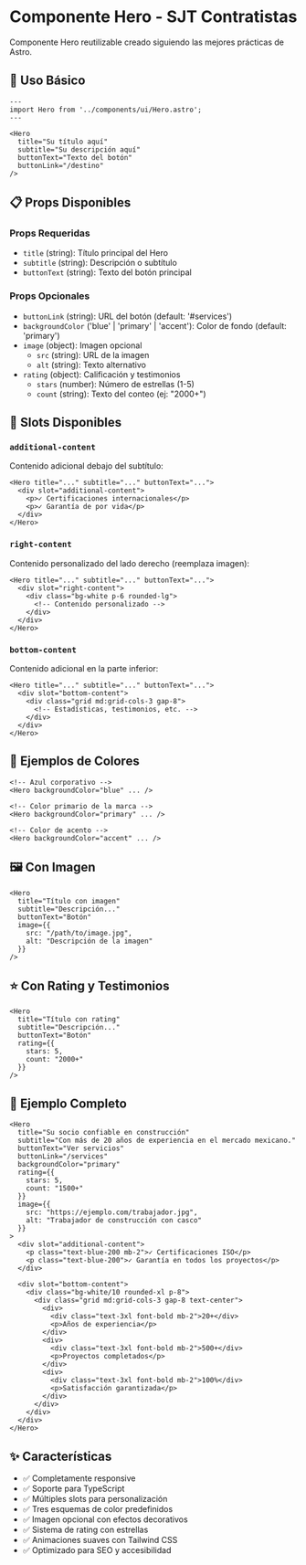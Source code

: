# Componente Hero - SJT Contratistas

Componente Hero reutilizable creado siguiendo las mejores prácticas de Astro.

## 🚀 Uso Básico

```astro
---
import Hero from '../components/ui/Hero.astro';
---

<Hero
  title="Su título aquí"
  subtitle="Su descripción aquí"
  buttonText="Texto del botón"
  buttonLink="/destino"
/>
```

## 📋 Props Disponibles

### Props Requeridas
- `title` (string): Título principal del Hero
- `subtitle` (string): Descripción o subtítulo
- `buttonText` (string): Texto del botón principal

### Props Opcionales
- `buttonLink` (string): URL del botón (default: '#services')
- `backgroundColor` ('blue' | 'primary' | 'accent'): Color de fondo (default: 'primary')
- `image` (object): Imagen opcional
  - `src` (string): URL de la imagen
  - `alt` (string): Texto alternativo
- `rating` (object): Calificación y testimonios
  - `stars` (number): Número de estrellas (1-5)
  - `count` (string): Texto del conteo (ej: "2000+")

## 🎨 Slots Disponibles

### `additional-content`
Contenido adicional debajo del subtítulo:

```astro
<Hero title="..." subtitle="..." buttonText="...">
  <div slot="additional-content">
    <p>✓ Certificaciones internacionales</p>
    <p>✓ Garantía de por vida</p>
  </div>
</Hero>
```

### `right-content`
Contenido personalizado del lado derecho (reemplaza imagen):

```astro
<Hero title="..." subtitle="..." buttonText="...">
  <div slot="right-content">
    <div class="bg-white p-6 rounded-lg">
      <!-- Contenido personalizado -->
    </div>
  </div>
</Hero>
```

### `bottom-content`
Contenido adicional en la parte inferior:

```astro
<Hero title="..." subtitle="..." buttonText="...">
  <div slot="bottom-content">
    <div class="grid md:grid-cols-3 gap-8">
      <!-- Estadísticas, testimonios, etc. -->
    </div>
  </div>
</Hero>
```

## 🌈 Ejemplos de Colores

```astro
<!-- Azul corporativo -->
<Hero backgroundColor="blue" ... />

<!-- Color primario de la marca -->
<Hero backgroundColor="primary" ... />

<!-- Color de acento -->
<Hero backgroundColor="accent" ... />
```

## 🖼️ Con Imagen

```astro
<Hero
  title="Título con imagen"
  subtitle="Descripción..."
  buttonText="Botón"
  image={{
    src: "/path/to/image.jpg",
    alt: "Descripción de la imagen"
  }}
/>
```

## ⭐ Con Rating y Testimonios

```astro
<Hero
  title="Título con rating"
  subtitle="Descripción..."
  buttonText="Botón"
  rating={{
    stars: 5,
    count: "2000+"
  }}
/>
```

## 🔧 Ejemplo Completo

```astro
<Hero
  title="Su socio confiable en construcción"
  subtitle="Con más de 20 años de experiencia en el mercado mexicano."
  buttonText="Ver servicios"
  buttonLink="/services"
  backgroundColor="primary"
  rating={{
    stars: 5,
    count: "1500+"
  }}
  image={{
    src: "https://ejemplo.com/trabajador.jpg",
    alt: "Trabajador de construcción con casco"
  }}
>
  <div slot="additional-content">
    <p class="text-blue-200 mb-2">✓ Certificaciones ISO</p>
    <p class="text-blue-200">✓ Garantía en todos los proyectos</p>
  </div>
  
  <div slot="bottom-content">
    <div class="bg-white/10 rounded-xl p-8">
      <div class="grid md:grid-cols-3 gap-8 text-center">
        <div>
          <div class="text-3xl font-bold mb-2">20+</div>
          <p>Años de experiencia</p>
        </div>
        <div>
          <div class="text-3xl font-bold mb-2">500+</div>
          <p>Proyectos completados</p>
        </div>
        <div>
          <div class="text-3xl font-bold mb-2">100%</div>
          <p>Satisfacción garantizada</p>
        </div>
      </div>
    </div>
  </div>
</Hero>
```

## ✨ Características

- ✅ Completamente responsive
- ✅ Soporte para TypeScript
- ✅ Múltiples slots para personalización
- ✅ Tres esquemas de color predefinidos
- ✅ Imagen opcional con efectos decorativos
- ✅ Sistema de rating con estrellas
- ✅ Animaciones suaves con Tailwind CSS
- ✅ Optimizado para SEO y accesibilidad
